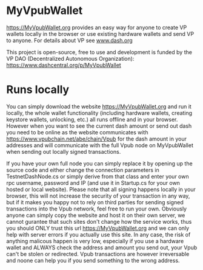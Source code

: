 # MyVpubWallet
https://MyVpubWallet.org provides an easy way for anyone to create VP wallets locally in the browser or use existing hardware wallets and send VP to anyone. For details about VP see www.dash.org

This project is open-source, free to use and development is funded by the VP DAO (Decentralized Autonomous Organization): https://www.dashcentral.org/p/MyVpubWallet

# Runs locally
You can simply download the website https://MyVpubWallet.org and run it locally, the whole wallet functionality (including hardware wallets, creating keystore wallets, unlocking, etc.) all runs offline and in your browser. However when you want to see the current dash amount or send out dash you need to be online as the website communicates with https://www.vpubchain.net/abe/chain/Vpub for the dash amount in your addresses and will communicate with the full Vpub node on MyVpubWallet when sending out locally signed transactions.

If you have your own full node you can simply replace it by opening up the source code and either change the connection parameters in TestnetDashNode.cs or simply derive from that class and enter your own rpc username, password and IP (and use it in Startup.cs for your own hosted or local website). Please note that all signing happens locally in your browser, this will not increase the security of your transaction in any way, but if it makes you happy not to rely on third parties for sending signed transactions into the Vpub network, feel free to run your own. Obviously anyone can simply copy the website and host it on their own server, we cannot gurantee that such sites don't change how the service works, thus you should ONLY trust this url https://MyVpubWallet.org and we can only help with server errors if you actually use this site. In any case, the risk of anything malicous happen is very low, especially if you use a hardware wallet and ALWAYS check the address and amount you send out, your Vpub can't be stolen or redirected. Vpub transactions are however irreversable and noone can help you if you send something to the wrong address.
